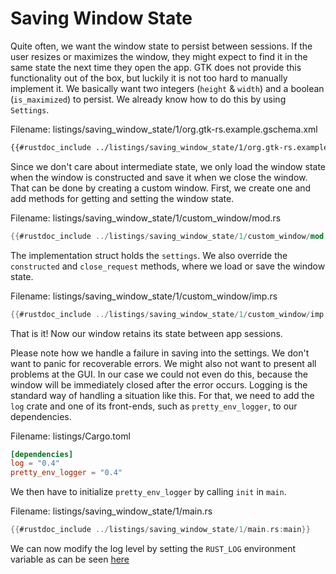 # Saving Window State

Quite often, we want the window state to persist between sessions.
If the user resizes or maximizes the window, they might expect to find it in the same state the next time they open the app.
GTK does not provide this functionality out of the box, but luckily it is not too hard to manually implement it.
We basically want two integers (`height` & `width`) and a boolean (`is_maximized`) to persist.
We already know how to do this by using `Settings`.

<span class="filename">Filename: listings/saving_window_state/1/org.gtk-rs.example.gschema.xml</span>

```xml
{{#rustdoc_include ../listings/saving_window_state/1/org.gtk-rs.example.gschema.xml}}
```

Since we don't care about intermediate state, we only load the window state when the window is constructed and save it when we close the window.
That can be done by creating a custom window.
First, we create one and add methods for getting and setting the window state.

<span class="filename">Filename: listings/saving_window_state/1/custom_window/mod.rs</span>

```rust ,no_run,noplayground
{{#rustdoc_include ../listings/saving_window_state/1/custom_window/mod.rs:mod}}

```

The implementation struct holds the `settings`.
We also override the `constructed` and `close_request` methods, where we load or save the window state. 

<span class="filename">Filename: listings/saving_window_state/1/custom_window/imp.rs</span>

```rust ,no_run,noplayground
{{#rustdoc_include ../listings/saving_window_state/1/custom_window/imp.rs:imp}}

```

That is it!
Now our window retains its state between app sessions.

Please note how we handle a failure in saving into the settings.
We don't want to panic for recoverable errors.
We might also not want to present all problems at the GUI.
In our case we could not even do this, because the window will be immediately closed after the error occurs.
Logging is the standard way of handling a situation like this.
For that, we need to add the `log` crate and one of its front-ends, such as `pretty_env_logger`, to our dependencies.

<span class="filename">Filename: listings/Cargo.toml</span>

```toml
[dependencies]
log = "0.4"
pretty_env_logger = "0.4"
```

We then have to initialize `pretty_env_logger` by calling `init` in `main`.

<span class="filename">Filename: listings/saving_window_state/1/main.rs</span>

```rust ,no_run,noplayground
{{#rustdoc_include ../listings/saving_window_state/1/main.rs:main}}
```

We can now modify the log level by setting the `RUST_LOG` environment variable as can be seen [here](https://docs.rs/env_logger/latest/env_logger/)
